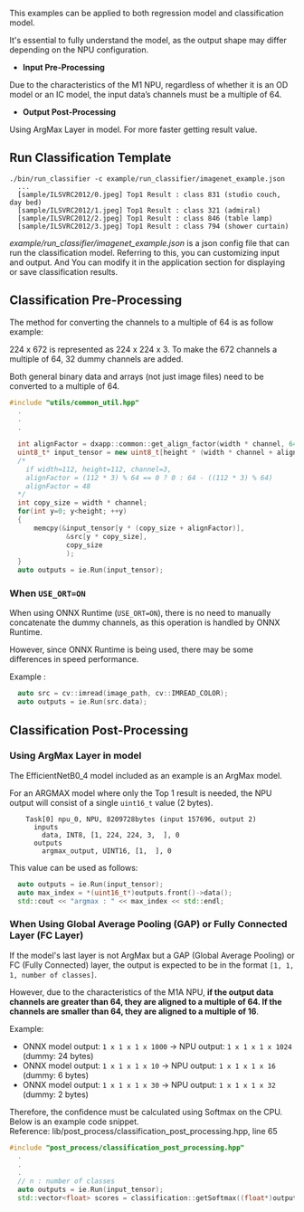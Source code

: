 This examples can be applied to both regression model and classification model.

It's essential to fully understand the model, as the output shape may differ depending on the NPU configuration.

- **Input Pre-Processing** 

Due to the characteristics of the M1 NPU, regardless of whether it is an OD model or an IC model, the input data’s channels must be a multiple of 64. 

- **Output Post-Processing**

Using ArgMax Layer in model. For more faster getting result value. 


## Run Classification Template

```shell
./bin/run_classifier -c example/run_classifier/imagenet_example.json
  ...
  [sample/ILSVRC2012/0.jpeg] Top1 Result : class 831 (studio couch, day bed)
  [sample/ILSVRC2012/1.jpeg] Top1 Result : class 321 (admiral)
  [sample/ILSVRC2012/2.jpeg] Top1 Result : class 846 (table lamp)
  [sample/ILSVRC2012/3.jpeg] Top1 Result : class 794 (shower curtain)
```

*example/run_classifier/imagenet_example.json* is a json config file that can run the classification model. Referring to this, you can customizing input and output.
And You can modify it in the application section for displaying or save classification results.

## Classification Pre-Processing

The method for converting the channels to a multiple of 64 is as follow example:

224 x 672 is represented as 224 x 224 x 3. To make the 672 channels a multiple of 64, 32 dummy channels are added.

Both general binary data and arrays (not just image files) need to be converted to a multiple of 64.

```cpp
#include "utils/common_util.hpp"
  .
  .
  .

  int alignFactor = dxapp::common::get_align_factor(width * channel, 64);
  uint8_t* input_tensor = new uint8_t[height * (width * channel + alignFactor)]
  /*
    if width=112, height=112, channel=3,
    alignFactor = (112 * 3) % 64 == 0 ? 0 : 64 - ((112 * 3) % 64)
    alignFactor = 48 
  */
  int copy_size = width * channel;
  for(int y=0; y<height; ++y)
  {
      memcpy(&input_tensor[y * (copy_size + alignFactor)],
              &src[y * copy_size], 
              copy_size
              );
  }
  auto outputs = ie.Run(input_tensor);
```

### When `USE_ORT=ON`

When using ONNX Runtime (`USE_ORT=ON`), there is no need to manually concatenate the dummy channels, as this operation is handled by ONNX Runtime.

However, since ONNX Runtime is being used, there may be some differences in speed performance.

Example : 

```cpp
  auto src = cv::imread(image_path, cv::IMREAD_COLOR);
  auto outputs = ie.Run(src.data);
```

## Classification Post-Processing

### Using ArgMax Layer in model

The EfficientNetB0_4 model included as an example is an ArgMax model.   

For an ARGMAX model where only the Top 1 result is needed, the NPU output will consist of a single `uint16_t` value (2 bytes).   
```console
    Task[0] npu_0, NPU, 8209728bytes (input 157696, output 2)
      inputs
        data, INT8, [1, 224, 224, 3,  ], 0
      outputs
        argmax_output, UINT16, [1,  ], 0
```

This value can be used as follows:
```cpp
  auto outputs = ie.Run(input_tensor);
  auto max_index = *(uint16_t*)outputs.front()->data();
  std::cout << "argmax : " << max_index << std::endl;
```

### When Using Global Average Pooling (GAP) or Fully Connected Layer (FC Layer)

If the model's last layer is not ArgMax but a GAP (Global Average Pooling) or FC (Fully Connected) layer, 
the output is expected to be in the format `[1, 1, 1, number of classes]`.

However, due to the characteristics of the M1A NPU, **if the output data channels are greater than 64, 
they are aligned to a multiple of 64. 
If the channels are smaller than 64, they are aligned to a multiple of 16**.

Example:

- ONNX model output: `1 x 1 x 1 x 1000` → NPU output: `1 x 1 x 1 x 1024` (dummy: 24 bytes)
- ONNX model output: `1 x 1 x 1 x 10` → NPU output: `1 x 1 x 1 x 16` (dummy: 6 bytes)
- ONNX model output: `1 x 1 x 1 x 30` → NPU output: `1 x 1 x 1 x 32` (dummy: 2 bytes)

Therefore, the confidence must be calculated using Softmax on the CPU. Below is an example code snippet.   
Reference: lib/post_process/classification_post_processing.hpp, line 65 
```cpp
#include "post_process/classification_post_processing.hpp"
  .
  .
  .
  // n : number of classes
  auto outputs = ie.Run(input_tensor);
  std::vector<float> scores = classification::getSoftmax((float*)outputs.back()->data(), n);
```